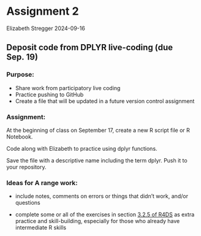 Assignment 2
================
Elizabeth Stregger
2024-09-16

## Deposit code from DPLYR live-coding (due Sep. 19)

### Purpose:

- Share work from participatory live coding
- Practice pushing to GitHub
- Create a file that will be updated in a future version control
  assignment

### Assignment:

At the beginning of class on September 17, create a new R script file or
R Notebook.

Code along with Elizabeth to practice using dplyr functions.

Save the file with a descriptive name including the term dplyr. Push it
to your repository.

### Ideas for A range work:

- include notes, comments on errors or things that didn’t work, and/or
  questions

- complete some or all of the exercises in section [3.2.5 of
  R4DS](https://r4ds.hadley.nz/data-transform#exercises) as extra
  practice and skill-building, especially for those who already have
  intermediate R skills
